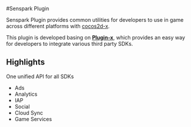 #Senspark Plugin

Senspark Plugin provides common utilities for developers to use in game across different platforms with [cocos2d-x](https://github.com/cocos2d/cocos2d-x).

This plugin is developed basing on [__Plugin-x__](https://github.com/cocos2d-x/plugin-x), which provides an easy way for developers to integrate various third party SDKs.

## Highlights
One unified API for all SDKs

* Ads
* Analytics
* IAP
* Social
* Cloud Sync
* Game Services

